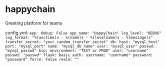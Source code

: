 # happychain
Greeting platform for teams

config.yml:
`app:
  debug: False
  app_name: "HappyChain"
  log_level: "DEBUG"
  log_format: "%(asctime)s - %(name)s - %(levelname)s - %(message)s"
  transfer_secret: "your_random_transfer_secret"
db:
  host: "mysql_host"
  port: "mysql_port"
  name: "mysql_db_name"
  user: "mysql_user"
  passwd: "mysql_passwd"
bip:
  environment: "TEST or PROD"
  user: "username"
  passwd: "passwd"
flask:
  basic_auth:
    username: "username"
    password: "password"
    force: False
    realm: ""`
